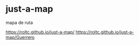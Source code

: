 # just-a-map
mapa de ruta

https://roltc.github.io/just-a-map/
https://roltc.github.io/just-a-map/Guerrero
